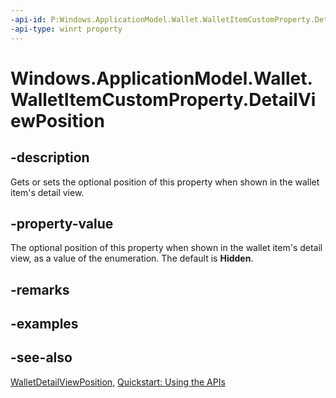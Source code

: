 ```yaml
---
-api-id: P:Windows.ApplicationModel.Wallet.WalletItemCustomProperty.DetailViewPosition
-api-type: winrt property
---
```


<!-- Property syntax
public Windows.ApplicationModel.Wallet.WalletDetailViewPosition DetailViewPosition { get;  set; }
-->

# Windows.ApplicationModel.Wallet.WalletItemCustomProperty.DetailViewPosition

## -description
Gets or sets the optional position of this property when shown in the wallet item's detail view.

## -property-value
The optional position of this property when shown in the wallet item's detail view, as a value of the enumeration. The default is **Hidden**.

## -remarks

## -examples

## -see-also
[WalletDetailViewPosition](walletdetailviewposition.md), [Quickstart: Using the   APIs](https://docs.microsoft.com/previous-versions/windows/apps/dn631257(v=win.10))
